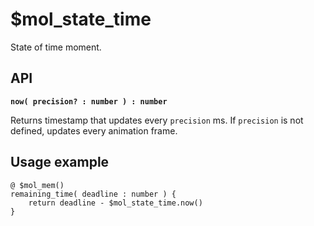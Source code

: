 # $mol_state_time

State of time moment.

## API

**```now( precision? : number ) : number```**

Returns timestamp that updates every ```precision``` ms. If ```precision``` is not defined, updates every animation frame.

## Usage example

```
@ $mol_mem()
remaining_time( deadline : number ) {
	return deadline - $mol_state_time.now()
}
```
